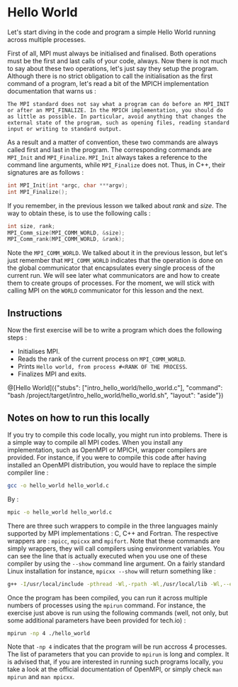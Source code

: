 # Hello World

Let's start diving in the code and program a simple Hello World running across multiple processes.

First of all, MPI must always be initialised and finalised. Both operations must be the first and last calls of your code, always. Now there is not much to say about these two operations, let's just say they setup the program. Although there is no strict obligation to call the initialisation as the first command of a program, let's read a bit of the MPICH implementation documentation that warns us :

``` The MPI standard does not say what a program can do before an MPI_INIT or after an MPI_FINALIZE. In the MPICH implementation, you should do as little as possible. In particular, avoid anything that changes the external state of the program, such as opening files, reading standard input or writing to standard output. ```

As a result and a matter of convention, these two commands are always called first and last in the program. The corresponding commands are `MPI_Init` and `MPI_Finalize`. `MPI_Init` always takes a reference to the command line arguments, while `MPI_Finalize` does not. Thus, in C++, their signatures are as follows :

```c
int MPI_Init(int *argc, char ***argv);
int MPI_Finalize();
```

If you remember, in the previous lesson we talked about *rank* and *size*. The way to obtain these, is to use the following calls :

```c
int size, rank;
MPI_Comm_size(MPI_COMM_WORLD, &size);
MPI_Comm_rank(MPI_COMM_WORLD, &rank);
```

Note the `MPI_COMM_WORLD`. We talked about it in the previous lesson, but let's just remember that `MPI_COMM_WORLD` indicates that the operation is done on the global communicator that encapsulates every single process of the current run. We will see later what communicators are and how to create them to create groups of processes. For the moment, we will stick with calling MPI on the `WORLD` communicator for this lesson and the next.

## Instructions
Now the first exercise will be to write a program which does the following steps :

* Initialises MPI.
* Reads the rank of the current process on `MPI_COMM_WORLD`.
* Prints `Hello world, from process #<RANK OF THE PROCESS`.
* Finalizes MPI and exits.

@[Hello World]({"stubs": ["intro_hello_world/hello_world.c"], "command": "bash /project/target/intro_hello_world/hello_world.sh", "layout": "aside"})

## Notes on how to run this locally
If you try to compile this code locally, you might run into problems. There is a simple way to compile all MPI codes. When you install any implementation, such as OpenMPI or MPICH, wrapper compilers are provided. For instance, if you were to compile this code after having installed an OpenMPI distribution, you would have to replace the simple compiler line :

```bash
gcc -o hello_world hello_world.c
```

By :

```bash
mpic -o hello_world hello_world.c
```

There are three such wrappers to compile in the three languages mainly supported by MPI implementations : C, C++ and Fortran. The respective wrappers are : `mpicc`, `mpicxx` and `mpifort`. Note that these commands are simply wrappers, they will call compilers using environment variables. You can see the line that is actually executed when you use one of these compiler by using the `--show` command line argument. On a fairly standard Linux installation for instance, `mpicxx --show` will return something like :

```bash
g++ -I/usr/local/include -pthread -Wl,-rpath -Wl,/usr/local/lib -Wl,--enable-new-dtags -L/usr/local/lib -lmpi_cxx -lmpi
```

Once the program has been compiled, you can run it across multiple numbers of processes using the `mpirun` command. For instance, the exercise just above is run using the following commands (well, not only, but some additional parameters have been provided for tech.io) :

```bash
mpirun -np 4 ./hello_world
```

Note that `-np 4` indicates that the program will be run accross 4 processes. The list of parameters that you can provide to `mpirun` is long and complex. It is advised that, if you are interested in running such programs locally, you take a look at the official documentation of OpenMPI, or simply check `man mpirun` and `man mpicxx`.
